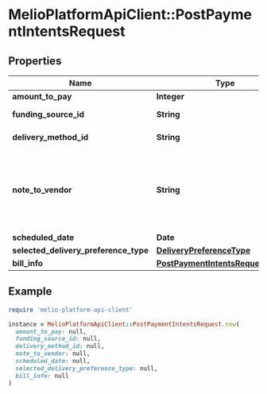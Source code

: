 # MelioPlatformApiClient::PostPaymentIntentsRequest

## Properties

| Name | Type | Description | Notes |
| ---- | ---- | ----------- | ----- |
| **amount_to_pay** | **Integer** |  |  |
| **funding_source_id** | **String** | Identifier of the entity. | [optional] |
| **delivery_method_id** | **String** | Identifier of the entity. | [optional] |
| **note_to_vendor** | **String** | A note that the Vendor will see when receiving the produced Payment. | [optional] |
| **scheduled_date** | **Date** |  | [optional] |
| **selected_delivery_preference_type** | [**DeliveryPreferenceType**](DeliveryPreferenceType.md) |  | [optional] |
| **bill_info** | [**PostPaymentIntentsRequestBillInfo**](PostPaymentIntentsRequestBillInfo.md) |  |  |

## Example

```ruby
require 'melio-platform-api-client'

instance = MelioPlatformApiClient::PostPaymentIntentsRequest.new(
  amount_to_pay: null,
  funding_source_id: null,
  delivery_method_id: null,
  note_to_vendor: null,
  scheduled_date: null,
  selected_delivery_preference_type: null,
  bill_info: null
)
```

